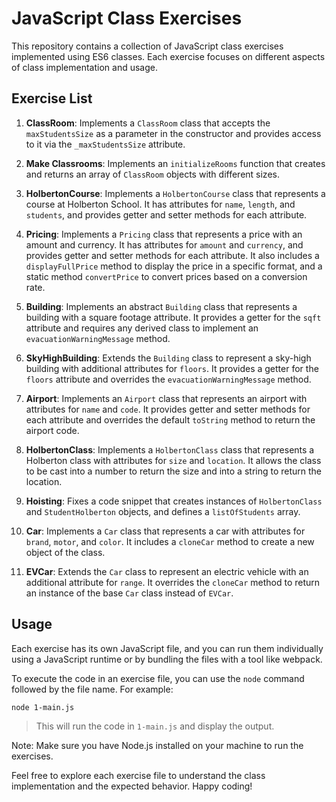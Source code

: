 # JavaScript Class Exercises

This repository contains a collection of JavaScript class exercises implemented using ES6 classes. Each exercise focuses on different aspects of class implementation and usage.

## Exercise List

1. **ClassRoom**: Implements a `ClassRoom` class that accepts the `maxStudentsSize` as a parameter in the constructor and provides access to it via the `_maxStudentsSize` attribute.

2. **Make Classrooms**: Implements an `initializeRooms` function that creates and returns an array of `ClassRoom` objects with different sizes.

3. **HolbertonCourse**: Implements a `HolbertonCourse` class that represents a course at Holberton School. It has attributes for `name`, `length`, and `students`, and provides getter and setter methods for each attribute.

4. **Pricing**: Implements a `Pricing` class that represents a price with an amount and currency. It has attributes for `amount` and `currency`, and provides getter and setter methods for each attribute. It also includes a `displayFullPrice` method to display the price in a specific format, and a static method `convertPrice` to convert prices based on a conversion rate.

5. **Building**: Implements an abstract `Building` class that represents a building with a square footage attribute. It provides a getter for the `sqft` attribute and requires any derived class to implement an `evacuationWarningMessage` method.

6. **SkyHighBuilding**: Extends the `Building` class to represent a sky-high building with additional attributes for `floors`. It provides a getter for the `floors` attribute and overrides the `evacuationWarningMessage` method.

7. **Airport**: Implements an `Airport` class that represents an airport with attributes for `name` and `code`. It provides getter and setter methods for each attribute and overrides the default `toString` method to return the airport code.

8. **HolbertonClass**: Implements a `HolbertonClass` class that represents a Holberton class with attributes for `size` and `location`. It allows the class to be cast into a number to return the size and into a string to return the location.

9. **Hoisting**: Fixes a code snippet that creates instances of `HolbertonClass` and `StudentHolberton` objects, and defines a `listOfStudents` array.

10. **Car**: Implements a `Car` class that represents a car with attributes for `brand`, `motor`, and `color`. It includes a `cloneCar` method to create a new object of the class.

11. **EVCar**: Extends the `Car` class to represent an electric vehicle with an additional attribute for `range`. It overrides the `cloneCar` method to return an instance of the base `Car` class instead of `EVCar`.

## Usage

Each exercise has its own JavaScript file, and you can run them individually using a JavaScript runtime or by bundling the files with a tool like webpack.

To execute the code in an exercise file, you can use the `node` command followed by the file name. For example:

`node 1-main.js`

> This will run the code in `1-main.js` and display the output.

Note: Make sure you have Node.js installed on your machine to run the exercises.

Feel free to explore each exercise file to understand the class implementation and the expected behavior. Happy coding!

